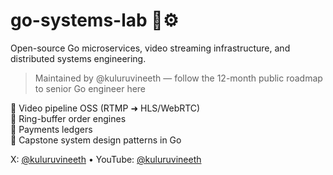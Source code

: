 # go-systems-lab 🐹⚙️

Open-source Go microservices, video streaming infrastructure, and distributed systems engineering.

> Maintained by @kuluruvineeth — follow the 12-month public roadmap to senior Go engineer here

🔹 Video pipeline OSS (RTMP ➜ HLS/WebRTC)  
🔹 Ring-buffer order engines  
🔹 Payments ledgers  
🔹 Capstone system design patterns in Go

X: [@kuluruvineeth](https://x.com/kuluruvineeth) • YouTube: [@kuluruvineeth](https://youtube.com/@kuluruvineeth)

